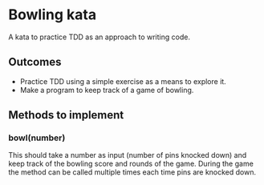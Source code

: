 # Bowling kata

A kata to practice TDD as an approach to writing code.

## Outcomes

* Practice TDD using a simple exercise as a means to explore it.
* Make a program to keep track of a game of bowling.

## Methods to implement

### bowl(number)

This should take a number as input (number of pins knocked down) and keep
track of the bowling score and rounds of the game. During the game the method
can be called multiple times each time pins are knocked down.
